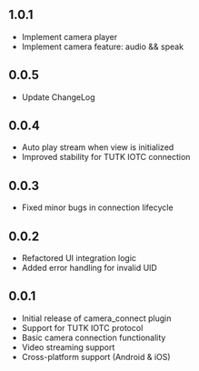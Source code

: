 ## 1.0.1
- Implement camera player
- Implement camera feature: audio && speak

## 0.0.5
- Update ChangeLog
## 0.0.4
- Auto play stream when view is initialized
- Improved stability for TUTK IOTC connection

## 0.0.3
- Fixed minor bugs in connection lifecycle

## 0.0.2
- Refactored UI integration logic
- Added error handling for invalid UID

## 0.0.1
- Initial release of camera_connect plugin
- Support for TUTK IOTC protocol
- Basic camera connection functionality
- Video streaming support
- Cross-platform support (Android & iOS)
